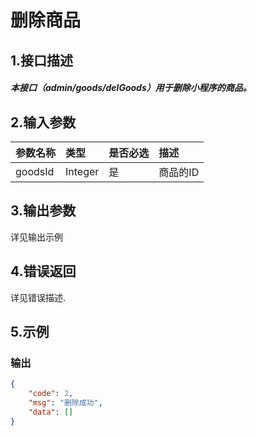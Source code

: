 # 删除商品

## 1.接口描述

##### 本接口（admin/goods/delGoods）用于删除小程序的商品。

## 2.输入参数

| 参数名称 | 类型 | 是否必选 | 描述 |
| :--- | :--- | :--- | :--- |
| goodsId | Integer | 是 | 商品的ID |

## 3.输出参数

详见输出示例

## 4.错误返回

详见错误描述.

## 5.示例

### 输出

```json
{
    "code": 2,
    "msg": "删除成功",
    "data": []
}
```



